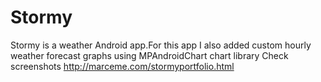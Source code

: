 # Stormy
Stormy is a weather Android app.For this app 
I also added custom hourly weather forecast 
graphs using MPAndroidChart chart library
Check screenshots http://marceme.com/stormyportfolio.html
